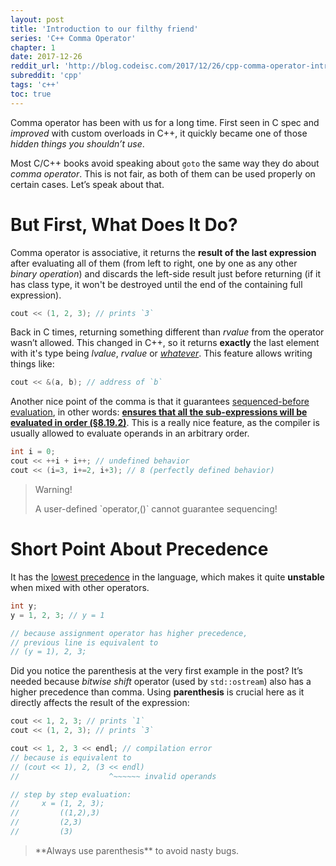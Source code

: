 ```yaml
---
layout: post
title: 'Introduction to our filthy friend'
series: 'C++ Comma Operator'
chapter: 1
date: 2017-12-26
reddit_url: 'http://blog.codeisc.com/2017/12/26/cpp-comma-operator-introduction.html'
subreddit: 'cpp'
tags: 'c++'
toc: true
---
```


Comma operator has been with us for a long time. First seen in C spec and *improved* with custom overloads in C++, it quickly became one of those *hidden things you shouldn’t use*.
<!-- more -->

Most C/C++ books avoid speaking about `goto` the same way they do about *comma operator*. This is not fair, as both of them can be used properly on certain cases. Let’s speak about that.

# But First, What Does It Do?

Comma operator is associative, it returns the **result of the last expression** after evaluating all of them (from left to right, one by one as any other *binary operation*) and discards the left-side result just before returning (if it has class type, it won't be destroyed until the end of the containing full expression).

```cpp
cout << (1, 2, 3); // prints `3`
```

Back in C times, returning something different than *rvalue* from the operator wasn’t allowed. This changed in C++, so it returns **exactly** the last element with it's type being *lvalue*, *rvalue* or [*whatever*][doc-value-category]. This feature allows writing things like:

```cpp
cout << &(a, b); // address of `b`
```

Another nice point of the comma is that it guarantees [sequenced-before evaluation][doc-sequencing], in other words: [**ensures that all the sub-expressions will be evaluated in order (§8.19.2)**][standard-8-19]. This is a really nice feature, as the compiler is usually allowed to evaluate operands in an arbitrary order.

```cpp
int i = 0;
cout << ++i + i++; // undefined behavior
cout << (i=3, i+=2, i+3); // 8 (perfectly defined behavior)
```

<blockquote class="jackass">
    <p class="title" markdown="1">Warning!</p>
    <p class="content" markdown="1">
        A user-defined `operator,()` cannot guarantee sequencing!
    </p>
</blockquote>

# Short Point About Precedence

It has the [lowest precedence][doc-operator-precedence] in the language, which makes it quite **unstable** when mixed with other operators.

```cpp
int y;
y = 1, 2, 3; // y = 1

// because assignment operator has higher precedence,
// previous line is equivalent to
// (y = 1), 2, 3;
```

Did you notice the parenthesis at the very first example in the post? It’s needed because *bitwise shift* operator (used by `std::ostream`) also has a higher precedence than comma. Using **parenthesis** is crucial here as it directly affects the result of the expression:

```cpp
cout << 1, 2, 3; // prints `1`
cout << (1, 2, 3); // prints `3`

cout << 1, 2, 3 << endl; // compilation error
// because is equivalent to
// (cout << 1), 2, (3 << endl)
//                    ^~~~~~~ invalid operands

// step by step evaluation:
//     x = (1, 2, 3);
//         ((1,2),3)
//         (2,3)
//         (3)
```

<blockquote class="note">
    <p class="content" markdown="1">
        **Always use parenthesis** to avoid nasty bugs.
    </p>
</blockquote>

[doc-forward]: http://en.cppreference.com/w/cpp/utility/forward
[doc-value-category]: http://en.cppreference.com/w/cpp/language/value_category
[doc-sequencing]: http://en.cppreference.com/w/cpp/language/eval_order
[standard-8-19]: http://www.open-std.org/jtc1/sc22/wg21/docs/papers/2017/n4659.pdf#section.8.19
[doc-operator-precedence]: http://en.cppreference.com/w/cpp/language/operator_precedence